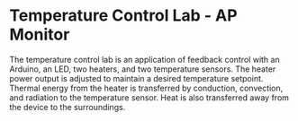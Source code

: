 # Temperature Control Lab - AP Monitor
The temperature control lab is an application of feedback control with an Arduino, an LED, two heaters, and two temperature sensors. The heater power output is adjusted to maintain a desired temperature setpoint. Thermal energy from the heater is transferred by conduction, convection, and radiation to the temperature sensor. Heat is also transferred away from the device to the surroundings.
